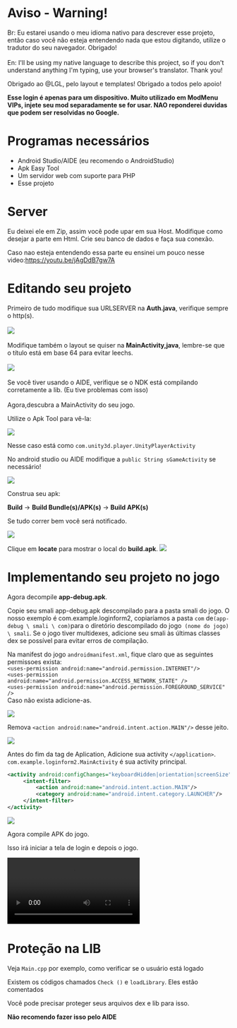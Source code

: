 # Aviso - Warning!
Br: Eu estarei usando o meu idioma nativo para descrever esse projeto, então caso você não esteja entendendo nada que estou digitando, utilize o tradutor do seu navegador. Obrigado!<br></br>
En: I'll be using my native language to describe this project, so if you don't understand anything I'm typing, use your browser's translator.  Thank you!

Obrigado ao @LGL, pelo layout e templates!
Obrigado a todos pelo apoio!

**Esse login é apenas para um dispositivo. Muito utilizado em ModMenu VIPs, injete seu mod separadamente se for usar. NAO reponderei duvidas que podem ser resolvidas no Google.**

# Programas necessários
- Android Studio/AIDE (eu recomendo o AndroidStudio)
- Apk Easy Tool
- Um servidor web com suporte para PHP
- Esse projeto

# Server
Eu deixei ele em Zip, assim você pode upar em sua Host. Modifique como desejar a parte em Html.
Crie seu banco de dados e faça sua conexão.

Caso nao esteja entendendo essa parte eu ensinei um pouco nesse video:https://youtu.be/jAgDdB7gw7A

# Editando seu projeto
Primeiro de tudo modifique sua URLSERVER na **Auth.java**, verifique sempre o http(s).<br><br>
![](https://i.imgur.com/5q2IDZX.png)<br></br>
Modifique também o layout se quiser na **MainActivity,java**, lembre-se que o título está em base 64 para evitar leechs.<br></br>
![](https://i.imgur.com/yb78gLU.png)<br></br>
Se você tiver usando o AIDE, verifique se o NDK está compilando corretamente a lib. (Eu tive problemas com isso)<br></br>
Agora,descubra a MainActivity do seu jogo.

Utilize o Apk Tool para vê-la:

![](https://i.imgur.com/JQdPjyZ.png)

Nesse caso está como `com.unity3d.player.UnityPlayerActivity`


No android studio ou AIDE modifique a `public String sGameActivity` se necessário!

![](https://i.imgur.com/KBBek2N.png)

Construa seu apk:

**Build** -> **Build Bundle(s)/APK(s)** -> **Build APK(s)**

Se tudo correr bem você será notificado.

![](https://i.imgur.com/WpSKV1L.png)

Clique em **locate** para mostrar o local do **build.apk**. 
![](https://i.imgur.com/wBTPSLi.png) 

# Implementando seu projeto no jogo

Agora decompile **app-debug.apk**.

Copie seu smali app-debug.apk descompilado para a pasta smali do jogo. O nosso exemplo é com.example.loginform2, copiaríamos a pasta `com` de` (app-debug \ smali \ com) `para o diretório descompilado do jogo` (nome do jogo) \ smali`. Se o jogo tiver multidexes, adicione seu smali às últimas classes dex se possível para evitar erros de compilação.

Na manifest do jogo `androidmanifest.xml`, fique claro que as seguintes permissoes exista: <br>`<uses-permission android:name="android.permission.INTERNET"/>`<br>`<uses-permission android:name="android.permission.ACCESS_NETWORK_STATE" />`<br>
`<uses-permission android:name="android.permission.FOREGROUND_SERVICE" />`<br>
Caso não exista adicione-as.


![](https://i.imgur.com/k0sLVUF.png)

Remova `<action android:name="android.intent.action.MAIN"/>` desse jeito.

![](https://i.imgur.com/z1RxPjc.png)

Antes do fim da tag de Aplication, Adicione sua activity `</application>`. `com.example.loginform2.MainActivity` é sua activity principal.

```xml
<activity android:configChanges="keyboardHidden|orientation|screenSize" android:name="com.example.loginform2.MainActivity" android:screenOrientation="portrait">
     <intent-filter>
         <action android:name="android.intent.action.MAIN"/>
         <category android:name="android.intent.category.LAUNCHER"/>
     </intent-filter>
</activity>
```

![](https://i.imgur.com/X4b8jBV.png)

Agora compile APK do jogo.

Isso irá iniciar a tela de login e depois o jogo.

![](https://i.imgur.com/wKOGApW.mp4)

# Proteção na LIB

Veja `Main.cpp` por exemplo, como verificar se o usuário está logado

Existem os códigos chamados `Check ()` e `loadLibrary`. Eles estão comentados

Você pode precisar proteger seus arquivos dex e lib para isso.

**Não recomendo fazer isso pelo AIDE**



